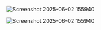 ![Screenshot 2025-06-02 155940](https://github.com/user-attachments/assets/59e8ceaf-43b2-4464-bca5-35c689297e56)

![Screenshot 2025-06-02 155940](https://github.com/user-attachments/assets/e6a78f80-0335-4884-83c7-ad2721f6907c)

